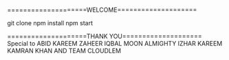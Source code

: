 ====================WELCOME====================


git clone 
npm install 
npm start 

====================THANK YOU====================
Special to 
ABID KAREEM 
ZAHEER IQBAL 
MOON ALMIGHTY 
IZHAR KAREEM 
KAMRAN KHAN 
AND TEAM CLOUDLEM
